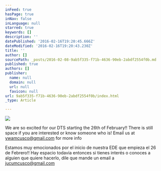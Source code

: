 ```yaml
---
inFeed: true
hasPage: true
inNav: false
inLanguage: null
starred: true
keywords: []
description: ''
datePublished: '2016-02-16T19:20:45.666Z'
dateModified: '2016-02-16T19:20:43.230Z'
title: ''
author: []
sourcePath: _posts/2016-02-08-9ab5f335-f71b-4636-90eb-2abdf2554f0b.md
published: true
authors: []
publisher:
  name: null
  domain: null
  url: null
  favicon: null
url: 9ab5f335-f71b-4636-90eb-2abdf2554f0b/index.html
_type: Article

---
```

![](https://the-grid-user-content.s3-us-west-2.amazonaws.com/b47b6d2d-cbd0-4e13-99f5-180d2bdb3ce6.JPG)

We are so excited for our DTS starting the 26th of February!! There is still space if you are interested or know someone who is! Email us at ywamcusco@gmail.com for more info

Estamos muy emocionados por el inicio de nuestra EDE que empieza el 26 de Febrero!! Hay espacio todavia entonces si tienes interés o conoces a alguien que quiere hacerlo, dile que mande un email a jucumcusco@gmail.com